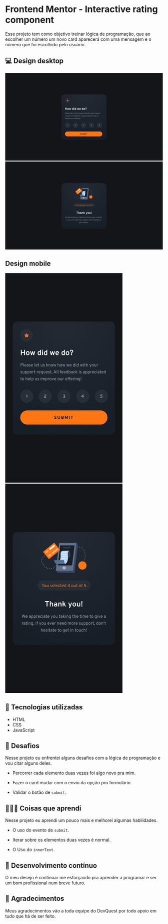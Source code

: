 # Frontend Mentor - Interactive rating component

Esse projeto tem como objetivo treinar lógica de programação, que ao escolher um número um novo card aparecerá com uma mensagem e o número que foi escolhido pelo usuário.

## 💻 Design desktop

<img src="./src/design/desktop-design.jpg">

<br>

<img src="./src/design/desktop-thank-you-state.jpg">

## Design mobile

<img src="./src/design/mobile-design.jpg">

<br>

<img src="./src/design/mobile-thank-you-state.jpg">

## 🚀 Tecnologias utilizadas

- HTML
- CSS
- JavaScript

## 🗻 Desafios

Nesse projeto eu enfrentei alguns desafios com a lógica de programação e vou citar alguns deles.

- Percorrer cada elemento duas vezes foi algo novo pra mim.

- Fazer o card mudar com o envio da opção pro formulário.

- Validar o botão de ````submit````.

## 🧑🏽‍💻 Coisas que aprendi

Nesse projeto eu aprendi um pouco  mais e melhorei algumas habilidades.

- O uso do evento de ````submit````.

- Iterar sobre os elementos duas vezes é normal.

- O Uso do ````innerText````.

## 🎯 Desenvolvimento contínuo

O meu desejo é continuar me esforçando pra aprender a programar e ser um bom profissional num breve futuro.

## 🙏 Agradecimentos

Meus agradecimentos vão a toda equipe do DevQuest por todo apoio em tudo que há de ser feito.